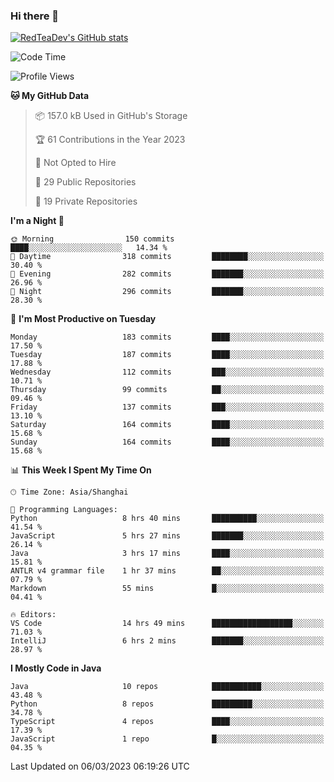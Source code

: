 ### Hi there 👋

<!--
**RedTeaDev/RedTeaDev** is a ✨ _special_ ✨ repository because its `README.md` (this file) appears on your GitHub profile.

Here are some ideas to get you started:

- 🔭 I’m currently working on ...
- 🌱 I’m currently learning ...
- 👯 I’m looking to collaborate on ...
- 🤔 I’m looking for help with ...
- 💬 Ask me about ...
- 📫 How to reach me: ...
- 😄 Pronouns: ...
- ⚡ Fun fact: ...
-->

<!--
[![wakatime](https://wakatime.com/badge/user/6b101ed0-04c0-4490-9283-eb61f2efff96.svg)](https://wakatime.com/@6b101ed0-04c0-4490-9283-eb61f2efff96)
!-->

[![RedTeaDev's GitHub stats](https://github-readme-stats.vercel.app/api?username=RedTeaDev)](https://github.com/anuraghazra/github-readme-stats)
<!--
[![willianrod's wakatime stats](https://github-readme-stats.vercel.app/api/wakatime?username=RedTeaDev)](https://github.com/anuraghazra/github-readme-stats)
!-->
<!--START_SECTION:waka-->
![Code Time](http://img.shields.io/badge/Code%20Time-1%2C239%20hrs%2039%20mins-blue)

![Profile Views](http://img.shields.io/badge/Profile%20Views-12-blue)

**🐱 My GitHub Data** 

> 📦 157.0 kB Used in GitHub's Storage 
 > 
> 🏆 61 Contributions in the Year 2023
 > 
> 🚫 Not Opted to Hire
 > 
> 📜 29 Public Repositories 
 > 
> 🔑 19 Private Repositories 
 > 
**I'm a Night 🦉** 

```text
🌞 Morning                150 commits         ████░░░░░░░░░░░░░░░░░░░░░   14.34 % 
🌆 Daytime                318 commits         ████████░░░░░░░░░░░░░░░░░   30.40 % 
🌃 Evening                282 commits         ███████░░░░░░░░░░░░░░░░░░   26.96 % 
🌙 Night                  296 commits         ███████░░░░░░░░░░░░░░░░░░   28.30 % 
```
📅 **I'm Most Productive on Tuesday** 

```text
Monday                   183 commits         ████░░░░░░░░░░░░░░░░░░░░░   17.50 % 
Tuesday                  187 commits         ████░░░░░░░░░░░░░░░░░░░░░   17.88 % 
Wednesday                112 commits         ███░░░░░░░░░░░░░░░░░░░░░░   10.71 % 
Thursday                 99 commits          ██░░░░░░░░░░░░░░░░░░░░░░░   09.46 % 
Friday                   137 commits         ███░░░░░░░░░░░░░░░░░░░░░░   13.10 % 
Saturday                 164 commits         ████░░░░░░░░░░░░░░░░░░░░░   15.68 % 
Sunday                   164 commits         ████░░░░░░░░░░░░░░░░░░░░░   15.68 % 
```


📊 **This Week I Spent My Time On** 

```text
🕑︎ Time Zone: Asia/Shanghai

💬 Programming Languages: 
Python                   8 hrs 40 mins       ██████████░░░░░░░░░░░░░░░   41.54 % 
JavaScript               5 hrs 27 mins       ███████░░░░░░░░░░░░░░░░░░   26.14 % 
Java                     3 hrs 17 mins       ████░░░░░░░░░░░░░░░░░░░░░   15.81 % 
ANTLR v4 grammar file    1 hr 37 mins        ██░░░░░░░░░░░░░░░░░░░░░░░   07.79 % 
Markdown                 55 mins             █░░░░░░░░░░░░░░░░░░░░░░░░   04.41 % 

🔥 Editors: 
VS Code                  14 hrs 49 mins      ██████████████████░░░░░░░   71.03 % 
IntelliJ                 6 hrs 2 mins        ███████░░░░░░░░░░░░░░░░░░   28.97 % 
```

**I Mostly Code in Java** 

```text
Java                     10 repos            ███████████░░░░░░░░░░░░░░   43.48 % 
Python                   8 repos             █████████░░░░░░░░░░░░░░░░   34.78 % 
TypeScript               4 repos             ████░░░░░░░░░░░░░░░░░░░░░   17.39 % 
JavaScript               1 repo              █░░░░░░░░░░░░░░░░░░░░░░░░   04.35 % 
```




 Last Updated on 06/03/2023 06:19:26 UTC
<!--END_SECTION:waka-->


